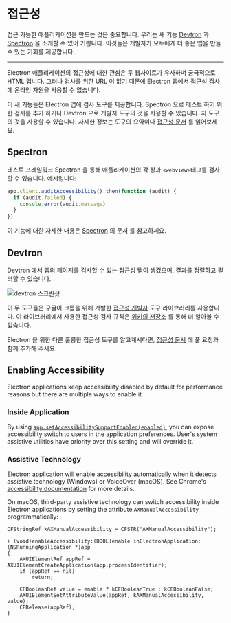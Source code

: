 # 접근성

접근 가능한 애플리케이션을 만드는 것은 중요합니다. 우리는 새 기능 [Devtron](https://electron.atom.io/devtron) 과 [Spectron](https://electron.atom.io/spectron) 을 소개할 수 있어 기쁩니다. 이것들은 개발자가 모두에게 더 좋은 앱을 만들 수 있는 기회를 제공합니다.

* * *

Electron 애플리케이션의 접근성에 대한 관심은 두 웹사이트가 유사하며 궁극적으로 HTML 입니다. 그러나 검사를 위한 URL 이 없기 때문에 Electron 앱에서 접근성 검사에 온라인 자원을 사용할 수 없습니다.

이 새 기능들은 Electron 앱에 검사 도구를 제공합니다. Spectron 으로 테스트 하기 위한 검사를 추가 하거나 Devtron 으로 개발자 도구의 것을 사용할 수 있습니다. 자 도구의 것을 사용할 수 있습니다. 자세한 정보는 도구의 요약이나 [접근성 문서](https://electronjs.org/docs/tutorial/accessibility) 를 읽어보세요.

## Spectron

테스트 프레임워크 Spectron 을 통해 애플리케이션의 각 창과 <webview> `<webview>`태그를 검사할 수 있습니다. 예시입니다:

```javascript
app.client.auditAccessibility().then(function (audit) {
  if (audit.failed) {
    console.error(audit.message)
  }
})
```

이 기능에 대한 자세한 내용은 [Spectron](https://github.com/electron/spectron#accessibility-testing) 의 문서 를 참고하세요.

## Devtron

Devtron 에서 앱의 페이지를 검사할 수 있는 접근성 탭이 생겼으며, 결과를 정렬하고 필터할 수 있습니다.

![devtron 스크린샷](https://cloud.githubusercontent.com/assets/1305617/17156618/9f9bcd72-533f-11e6-880d-389115f40a2a.png)

이 두 도구들은 구글이 크롬을 위해 개발한 [접근성 개발자](https://github.com/GoogleChrome/accessibility-developer-tools) 도구 라이브러리를 사용합니다. 이 라이브러리에서 사용한 접근성 검사 규칙은 [위키의 저장소](https://github.com/GoogleChrome/accessibility-developer-tools/wiki/Audit-Rules) 를 통해 더 알아볼 수 있습니다.

Electron 을 위한 다른 훌륭한 접근성 도구를 알고계시다면, [접근성 문서](https://electronjs.org/docs/tutorial/accessibility) 에 풀 요청과 함께 추가해 주세요.

## Enabling Accessibility

Electron applications keep accessibility disabled by default for performance reasons but there are multiple ways to enable it.

### Inside Application

By using [`app.setAccessibilitySupportEnabled(enabled)`](https://electron.atom.io/docs/api/app.md#appsetaccessibilitysupportenabledenabled-macos-windows), you can expose accessibility switch to users in the application preferences. User's system assistive utilities have priority over this setting and will override it.

### Assistive Technology

Electron application will enable accessibility automatically when it detects assistive technology (Windows) or VoiceOver (macOS). See Chrome's [accessibility documentation](https://www.chromium.org/developers/design-documents/accessibility#TOC-How-Chrome-detects-the-presence-of-Assistive-Technology) for more details.

On macOS, third-party assistive technology can switch accessibility inside Electron applications by setting the attribute `AXManualAccessibility` programmatically:

```objc
CFStringRef kAXManualAccessibility = CFSTR("AXManualAccessibility");

+ (void)enableAccessibility:(BOOL)enable inElectronApplication:(NSRunningApplication *)app
{
    AXUIElementRef appRef = AXUIElementCreateApplication(app.processIdentifier);
    if (appRef == nil)
        return;

    CFBooleanRef value = enable ? kCFBooleanTrue : kCFBooleanFalse;
    AXUIElementSetAttributeValue(appRef, kAXManualAccessibility, value);
    CFRelease(appRef);
}
```